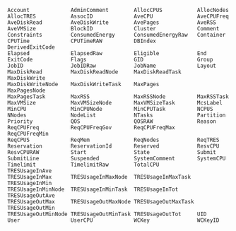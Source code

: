     Account             AdminComment        AllocCPUS           AllocNodes         
    AllocTRES           AssocID             AveCPU              AveCPUFreq         
    AveDiskRead         AveDiskWrite        AvePages            AveRSS             
    AveVMSize           BlockID             Cluster             Comment            
    Constraints         ConsumedEnergy      ConsumedEnergyRaw   Container          
    CPUTime             CPUTimeRAW          DBIndex             DerivedExitCode    
    Elapsed             ElapsedRaw          Eligible            End                
    ExitCode            Flags               GID                 Group              
    JobID               JobIDRaw            JobName             Layout             
    MaxDiskRead         MaxDiskReadNode     MaxDiskReadTask     MaxDiskWrite       
    MaxDiskWriteNode    MaxDiskWriteTask    MaxPages            MaxPagesNode       
    MaxPagesTask        MaxRSS              MaxRSSNode          MaxRSSTask         
    MaxVMSize           MaxVMSizeNode       MaxVMSizeTask       McsLabel           
    MinCPU              MinCPUNode          MinCPUTask          NCPUS              
    NNodes              NodeList            NTasks              Partition          
    Priority            QOS                 QOSRAW              Reason             
    ReqCPUFreq          ReqCPUFreqGov       ReqCPUFreqMax       ReqCPUFreqMin      
    ReqCPUS             ReqMem              ReqNodes            ReqTRES            
    Reservation         ReservationId       Reserved            ResvCPU            
    ResvCPURAW          Start               State               Submit             
    SubmitLine          Suspended           SystemComment       SystemCPU          
    Timelimit           TimelimitRaw        TotalCPU            TRESUsageInAve     
    TRESUsageInMax      TRESUsageInMaxNode  TRESUsageInMaxTask  TRESUsageInMin     
    TRESUsageInMinNode  TRESUsageInMinTask  TRESUsageInTot      TRESUsageOutAve    
    TRESUsageOutMax     TRESUsageOutMaxNode TRESUsageOutMaxTask TRESUsageOutMin    
    TRESUsageOutMinNode TRESUsageOutMinTask TRESUsageOutTot     UID                
    User                UserCPU             WCKey               WCKeyID
